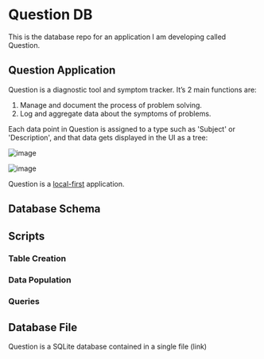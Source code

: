 # Question DB
This is the database repo for an application I am developing called Question. 

## Question Application 
Question is a diagnostic tool and symptom tracker. It’s 2 main functions are:
1. Manage and document the process of problem solving.
2. Log and aggregate data about the symptoms of problems.

Each data point in Question is assigned to a type such as 'Subject' or 'Description', and that data gets displayed in the UI as a tree:
                                            
![image](https://github.com/williambendick/Question-DB/assets/41596014/070c9cf4-fafb-42bb-b05c-09b8c3554b7d)

![image](https://github.com/williambendick/Question-DB/assets/41596014/b4a785af-b145-406d-a090-cbc925581dd0)

Question is a [local-first](https://www.inkandswitch.com/local-first/) application.

## Database Schema

## Scripts

### Table Creation
### Data Population
### Queries

## Database File
Question is a SQLite database contained in a single file (link)
